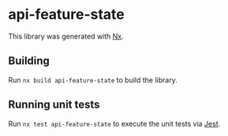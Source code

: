 # api-feature-state

This library was generated with [Nx](https://nx.dev).

## Building

Run `nx build api-feature-state` to build the library.

## Running unit tests

Run `nx test api-feature-state` to execute the unit tests via [Jest](https://jestjs.io).
